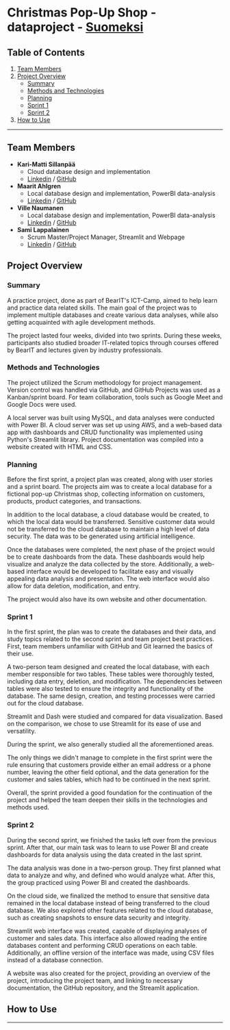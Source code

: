 # Christmas Pop-Up Shop -dataproject - [Suomeksi](README.md)

## Table of Contents

1. [Team Members](#team-members)
2. [Project Overview](#project-overview)
   - [Summary](#summary)
   - [Methods and Technologies](#methods-and-technologies)
   - [Planning](#planning)
   - [Sprint 1](#sprint-1)
   - [Sprint 2](#sprint-2)
3. [How to Use](#how-to-use)

---

## Team Members

- **Kari-Matti Sillanpää**
  - Cloud database design and implementation 
  - [Linkedin](https://linkedin.com/in/kari-matti-sillanpaa) / [GitHub](https://github.com/sillaka1)
- **Maarit Ahlgren**
  - Local database design and implementation, PowerBI data-analysis
  - [Linkedin](https://linkedin.com/in/maarit-a-7a20b8197) / [GitHub](https://github.com/ahlanmaa)
- **Ville Naumanen**
  - Local database design and implementation, PowerBI data-analysis
  - [Linkedin](https://linkedin.com/in/villenaumanen) / [GitHub](https://github.com/NaumVi)
- **Sami Lappalainen**
  - Scrum Master/Project Manager, Streamlit and Webpage
  - [Linkedin](https://linkedin.com/in/sami-lappalainen) / [GitHub](https://github.com/stlgithub)

## Project Overview

### Summary

A practice project, done as part of BearIT's ICT-Camp, aimed to help learn and practice data related skills. The main goal of the project was to implement multiple databases and create various data analyses, while also getting acquainted with agile development methods.

The project lasted four weeks, divided into two sprints. During these weeks, participants also studied broader IT-related topics through courses offered by BearIT and lectures given by industry professionals.

### Methods and Technologies

The project utilized the Scrum methodology for project management. Version control was handled via GitHub, and GitHub Projects was used as a Kanban/sprint board. For team collaboration, tools such as Google Meet and Google Docs were used.

A local server was built using MySQL, and data analyses were conducted with Power BI. A cloud server was set up using AWS, and a web-based data app with dashboards and CRUD functionality was implemented using Python's Streamlit library. Project documentation was compiled into a website created with HTML and CSS.

### Planning

Before the first sprint, a project plan was created, along with user stories and a sprint board. The projects aim was to create a local database for a fictional pop-up Christmas shop, collecting information on customers, products, product categories, and transactions.

In addition to the local database, a cloud database would be created, to which the local data would be transferred. Sensitive customer data would not be transferred to the cloud database to maintain a high level of data security. The data was to be generated using artificial intelligence.

Once the databases were completed, the next phase of the project would be to create dashboards from the data. These dashboards would help visualize and analyze the data collected by the store. Additionally, a web-based interface would be developed to facilitate easy and visually appealing data analysis and presentation. The web interface would also allow for data deletion, modification, and entry.

The project would also have its own website and other documentation.

### Sprint 1

In the first sprint, the plan was to create the databases and their data, and study topics related to the second sprint and team project best practices. First, team members unfamiliar with GitHub and Git learned the basics of their use.

A two-person team designed and created the local database, with each member responsible for two tables. These tables were thoroughly tested, including data entry, deletion, and modification. The dependencies between tables were also tested to ensure the integrity and functionality of the database. The same design, creation, and testing processes were carried out for the cloud database.

Streamlit and Dash were studied and compared for data visualization. Based on the comparison, we chose to use Streamlit for its ease of use and versatility.

During the sprint, we also generally studied all the aforementioned areas.

The only things we didn't manage to complete in the first sprint were the rule ensuring that customers provide either an email address or a phone number, leaving the other field optional, and the data generation for the customer and sales tables, which had to be continued in the next sprint.

Overall, the sprint provided a good foundation for the continuation of the project and helped the team deepen their skills in the technologies and methods used.

### Sprint 2

During the second sprint, we finished the tasks left over from the previous sprint. After that, our main task was to learn to use Power BI and create dashboards for data analysis using the data created in the last sprint.

The data analysis was done in a two-person group. They first planned what data to analyze and why, and defined who would analyze what. After this, the group practiced using Power BI and created the dashboards.

On the cloud side, we finalized the method to ensure that sensitive data remained in the local database instead of being transferred to the cloud database. We also explored other features related to the cloud database, such as creating snapshots to ensure data security and integrity.

Streamlit web interface was created, capable of displaying analyses of customer and sales data. This interface also allowed reading the entire databases content and performing CRUD operations on each table. Additionally, an offline version of the interface was made, using CSV files instead of a database connection.

A website was also created for the project, providing an overview of the project, introducing the project team, and linking to necessary documentation, the GitHub repository, and the Streamlit application.

## How to Use

---
